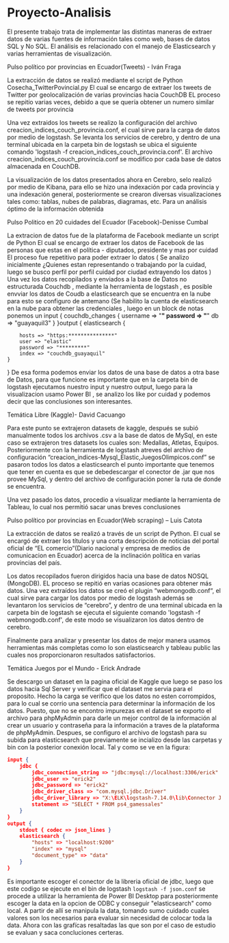 # Proyecto-Analisis

El presente trabajo trata de implementar las distintas maneras de extraer datos de varias fuentes de información tales como web, bases de datos SQL y No SQL. 
El análisis es relacionado con el manejo de Elasticsearch y varias herramientas de visualización.

Pulso político por provincias en Ecuador(Tweets) - Iván Fraga


La extracción de datos se realizó mediante el script de Python Cosecha_TwitterPovincial.py
El cual se encargo de extraer los tweets de Twitter por geolocalización de varias provincias hacia CouchDB
EL proceso se repitío varias veces, debido a que se quería obtener un numero similar de tweets por provincia 

Una vez extraidos los tweets se realizo la configuración del archivo creacion_indices_couch_provincia.conf, el cual sirve para la carga de datos por medio de logstash.
Se levanta los servicios de cerebro, y dentro de una terminal ubicada en la carpeta bin de logstash se ubica el siguiente comando 'logstash -f creacion_indices_couch_provincia.conf'.
El archivo creacion_indices_couch_provincia.conf se modifico por cada base de datos almacenada en CouchDB.

La visualización de los datos presentados ahora en Cerebro, selo realizó por medio de Kibana, para ello se hizo una indexación por cada provincia y una indexación general,
posteriormente se crearon diversas visualizaciones tales como: tablas, nubes de palabras, diagramas, etc. Para un análisis óptimo de la información obtenida 

Pulso Politico en 20 cuidades del Ecuador (Facebook)-Denisse Cumbal

La extracion de  datos fue de la plataforma de Facebook mediante un script de Python 
El cual se encargo de extraer los datos de Facebook de las personas que estas en el política - diputados, presidente y mas por cuidad 
El proceso fue repetitivo para poder extraer lo datos (
Se analizo inicialmente ¿Quienes estan representando o trabajando por la cuidad, luego se busco perfil por perfil cuidad por ciudad extrayendo los datos
)
Una vez los datos recopilados y enviados a la base de Datos no estructurada Couchdb , mediante la herramienta de logstash , es posible envviar los datos de Coudb a elasticsearch que se encuentra en la nube para esto se configuro de antemano (Se habilito la cuenta de  elasticsearch en la nube para obtener las credenciales , luego en un block de notas ponemos un input {
  couchdb_changes {
    username => "******"
    password => "******"
    db => "guayaquil3"
  }
}output {
  elasticsearch {
    	
        hosts => "https:***************"
        user => "elastic"
        password => "*********"
        index => "couchdb_guayaquil"
    }
}
De esa forma podemos enviar los datos de una base de datos a otra base de Datos, para que funcione es importante que en la carpeta bin de logstash ejecutamos nuestro input y nuestro output, luego para la visualizacion usamo Power BI , se analizo los like por cuidad y podemos decir que las conclusiones son interesantes.


Temática Libre (Kaggle)- David Cacuango

Para este punto se extrajeron datasets de kaggle, después se subió manualmente todos los archivos .csv a la base de datos de MySql,
en este caso se extrajeron tres datasets los cuales son: Medallas, Atletas, Equipos. Posteriormente con la herramienta de logstash 
atreves del archivo de configuración “creacion_indices-Mysql_Elastic,JuegosOlimpicos.conf” se pasaron todos los datos a elasticsearch 
el punto importante que tenemos que tener en cuenta es que se debedescargar el conector de .jar que nos provee MySql, y dentro del
archivo de configuración poner la ruta de donde se encuentra.

Una vez pasado los datos, procedio a visualizar mediante la herramienta de Tableau, lo cual nos permitió sacar unas breves conclusiones 

Pulso político por provincias en Ecuador(Web scraping) – Luis Catota

La extracción de datos se realizó a través de un script de Python. El cual se encargó de extraer los títulos y una corta descripción de noticias
del portal oficial de “EL comercio”(Diario nacional y empresa de medios de comunicacion en Ecuador) acerca de la inclinación política en varias provincias del país. 

Los datos recopilados fueron dirigidos hacia una base de datos NOSQL (MongoDB). EL proceso se repitió en varias ocasiones para obtener más datos. 
Una vez extraídos los datos se creó el plugin “webmongodb.conf“, el cual sirve para  cargar los datos por medio de logstash además se levantaron los servicios de
“cerebro”, y dentro de una terminal ubicada en la carpeta bin de logstash se ejecuta el siguiente comando 'logstash -f webmongodb.conf', de este modo se visualizaron
los datos dentro de cerebro.

Finalmente para analizar y presentar los datos de mejor manera usamos herramientas más completas como lo son elasticsearch y tableau public las cuales nos 
proporcionaron resultados satisfactorios. 


Temática Juegos por el Mundo - Erick Andrade

Se descargo un dataset en la pagina oficial de Kaggle que luego se paso los datos hacia Sql Server y verificar que el dataset me servia para el proposito. Hecho la carga se verifico que los datos no esten corrompidos, para lo cual se corrio una sentencia para determinar la información de los datos. Puesto, que no se encontro impurezas en el dataset se exporto el archivo para phpMyAdmin para darle un mejor control de la información al crear un usuario y contraseña para la información a traves de la plataforma de phpMyAdmin. Despues, se configuro el archivo de logstash para su subida para elasticsearch que previamente se incializo desde las carpetas y bin con la posterior conexión local. Tal y como se ve en la figura:
```json
input {
	jdbc {
		jdbc_connection_string => "jdbc:mysql://localhost:3306/erick"
		jdbc_user => "erick2"
		jdbc_password => "erick2"
		jdbc_driver_class => "com.mysql.jdbc.Driver"
		jdbc_driver_library => "X:\ELK\logstash-7.14.0\lib\Connector J 8.0 (1)\Connector J 8.0\mysql-connector-java-8.0.7-dmr-bin.jar"
		statement => "SELECT * FROM ps4_gamessales"
	}
}
output {
	stdout { codec => json_lines }
	elasticsearch {
		"hosts" => "localhost:9200"
		"index" => "mysql"
		"document_type" => "data" 
	}
}
```
Es importante escoger el conector de la libreria oficial de jdbc, luego que este codigo se ejecute en el bin de logstash ```logstash -f json.conf``` se procede a utilizar la herramienta de Power BI Desktop para posteriormente escoger la data en la opcion de ODBC y conseguir "elasticsearch" como local. A partir de allí se manipula la data, tomando sumo cuidado cuales valores son los necesarios para evaluar sin necesidad de colocar toda la data. Ahora con las grafícas resaltadas las que son por el caso de estudio se evaluan y saca concluciones certeras. 

